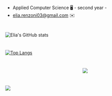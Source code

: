 
* Applied Computer Science 🖥️ - second year -
* elia.renzoni03@gmail.com :envelope:

#
![Elia's GitHub stats](https://github-readme-stats.vercel.app/api?username=Elia-Renzoni&show_icons=true&theme=trasparent)

#
[![Top Langs](https://github-readme-stats.vercel.app/api/top-langs/?username=Elia-Renzoni&layout=pie)](https://github.com/Elia-Renzoni/github-readme-stats)

#
<p align="center">
  <a href="https://skillicons.dev">
    <img src="https://skillicons.dev/icons?i=c,java,go,Assembly,latex,vscode,vim,atom" />
  </a>
</p>

#

  [![](https://visitcount.itsvg.in/api?id=Elia-Renzoni&label=Profile%20Views&color=1&icon=2&pretty=false)](https://visitcount.itsvg.in)


